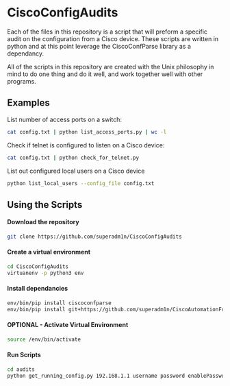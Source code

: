 # CiscoConfigAudits
Each of the files in this repository is a script that will preform a specific audit on the configuration 
from a Cisco device. These scripts are written in python and at this point leverage the CiscoConfParse 
library as a dependancy.


All of the scripts in this repository are created with the Unix philosophy in mind to do one thing 
and do it well, and work together well with other programs.


## Examples
List number of access ports on a switch:
```bash
cat config.txt | python list_access_ports.py | wc -l
```

Check if telnet is configured to listen on a Cisco device:
```bash
cat config.txt | python check_for_telnet.py
```

List out configured local users on a Cisco device
```bash
python list_local_users --config_file config.txt
```

## Using the Scripts
#### Download the repository
```bash
git clone https://github.com/superadm1n/CiscoConfigAudits
```
#### Create a virtual environment
```bash
cd CiscoConfigAudits
virtuanenv -p python3 env
```

#### Install dependancies
```bash
env/bin/pip install ciscoconfparse
env/bin/pip install git+https://github.com/superadm1n/CiscoAutomationFramework@refactor
```

#### OPTIONAL - Activate Virtual Environment
```bash
source /env/bin/activate
```

#### Run Scripts
```bash
cd audits
python get_running_config.py 192.168.1.1 username password enablePassword | python list_local_users.py
```